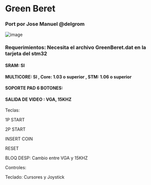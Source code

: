 # Green Beret

### Port por Jose Manuel @delgrom 

![image](https://user-images.githubusercontent.com/31018768/72462852-5fe93400-37d2-11ea-86d9-f1de170017af.png)

### Requerimientos: Necesita el archivo GreenBeret.dat en la tarjeta del stm32

#### SRAM: SI

#### MULTICORE: SI , Core: 1.03 o superior , STM: 1.06 o superior

#### SOPORTE PAD 6 BOTONES: 

#### SALIDA DE VIDEO : VGA, 15KHZ


Teclas:

1P START

2P START

INSERT COIN

RESET

BLOQ DESP: Cambio entre VGA y 15KHZ

Controles:

Teclado: Cursores y Joystick

